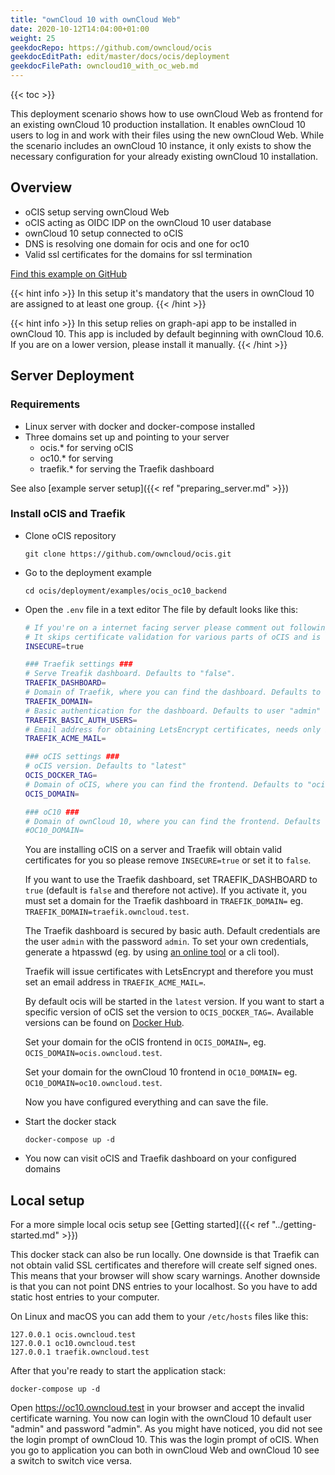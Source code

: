 ```yaml
---
title: "ownCloud 10 with ownCloud Web"
date: 2020-10-12T14:04:00+01:00
weight: 25
geekdocRepo: https://github.com/owncloud/ocis
geekdocEditPath: edit/master/docs/ocis/deployment
geekdocFilePath: owncloud10_with_oc_web.md
---
```


{{< toc >}}

This deployment scenario shows how to use ownCloud Web as frontend for an existing ownCloud 10 production installation. It enables ownCloud 10 users to log in and work with their files using the new ownCloud Web. While the scenario includes an ownCloud 10 instance, it only exists to show the necessary configuration for your already existing ownCloud 10 installation.

## Overview

* oCIS setup serving ownCloud Web
* oCIS acting as OIDC IDP on the ownCloud 10 user database
* ownCloud 10 setup connected to oCIS
* DNS is resolving one domain for ocis and one for oc10
* Valid ssl certificates for the domains for ssl termination

[Find this example on GitHub](https://github.com/owncloud/ocis/tree/master/deployments/examples/owncloud10_with_oc_web)

{{< hint info >}}
In this setup it's mandatory that the users in ownCloud 10 are assigned to at least one group.
{{< /hint >}}

{{< hint info >}}
In this setup relies on graph-api app to be installed in ownCloud 10. This app is included by default beginning with ownCloud 10.6. If you are on a lower version, please install it manually.
{{< /hint >}}

## Server Deployment

### Requirements

* Linux server with docker and docker-compose installed
* Three domains set up and pointing to your server
  - ocis.* for serving oCIS
  - oc10.* for serving
  - traefik.* for serving the Traefik dashboard

See also [example server setup]({{< ref "preparing_server.md" >}})

### Install oCIS and Traefik

* Clone oCIS repository

  `git clone https://github.com/owncloud/ocis.git`

* Go to the deployment example

  `cd ocis/deployment/examples/ocis_oc10_backend`

* Open the `.env` file in a text editor
  The file by default looks like this:
  ```bash
  # If you're on a internet facing server please comment out following line.
  # It skips certificate validation for various parts of oCIS and is needed if you use self signed certificates.
  INSECURE=true

  ### Traefik settings ###
  # Serve Treafik dashboard. Defaults to "false".
  TRAEFIK_DASHBOARD=
  # Domain of Traefik, where you can find the dashboard. Defaults to "traefik.owncloud.test"
  TRAEFIK_DOMAIN=
  # Basic authentication for the dashboard. Defaults to user "admin" and password "admin"
  TRAEFIK_BASIC_AUTH_USERS=
  # Email address for obtaining LetsEncrypt certificates, needs only be changed if this is a public facing server
  TRAEFIK_ACME_MAIL=

  ### oCIS settings ###
  # oCIS version. Defaults to "latest"
  OCIS_DOCKER_TAG=
  # Domain of oCIS, where you can find the frontend. Defaults to "ocis.owncloud.test"
  OCIS_DOMAIN=

  ### oC10 ###
  # Domain of ownCloud 10, where you can find the frontend. Defaults to "oc10.owncloud.test"
  #OC10_DOMAIN=
  ```

  You are installing oCIS on a server and Traefik will obtain valid certificates for you so please remove `INSECURE=true` or set it to `false`.

  If you want to use the Traefik dashboard, set TRAEFIK_DASHBOARD to `true` (default is `false` and therefore not active). If you activate it, you must set a domain for the Traefik dashboard in `TRAEFIK_DOMAIN=` eg. `TRAEFIK_DOMAIN=traefik.owncloud.test`.

  The Traefik dashboard is secured by basic auth. Default credentials are the user `admin` with the password `admin`. To set your own credentials, generate a htpasswd (eg. by using [an online tool](https://htpasswdgenerator.de/) or a cli tool).

  Traefik will issue certificates with LetsEncrypt and therefore you must set an email address in `TRAEFIK_ACME_MAIL=`.

  By default ocis will be started in the `latest` version. If you want to start a specific version of oCIS set the version to `OCIS_DOCKER_TAG=`. Available versions can be found on [Docker Hub](https://hub.docker.com/r/owncloud/ocis/tags?page=1&ordering=last_updated).

  Set your domain for the oCIS frontend in `OCIS_DOMAIN=`, eg. `OCIS_DOMAIN=ocis.owncloud.test`.

  Set your domain for the ownCloud 10 frontend in `OC10_DOMAIN=` eg. `OC10_DOMAIN=oc10.owncloud.test`.

  Now you have configured everything and can save the file.

* Start the docker stack

  `docker-compose up -d`

* You now can visit oCIS and Traefik dashboard on your configured domains


## Local setup
For a more simple local ocis setup see [Getting started]({{< ref "../getting-started.md" >}})

This docker stack can also be run locally. One downside is that Traefik can not obtain valid SSL certificates and therefore will create self signed ones. This means that your browser will show scary warnings. Another downside is that you can not point DNS entries to your localhost. So you have to add static host entries to your computer.

On Linux and macOS you can add them to your `/etc/hosts` files like this:
```
127.0.0.1 ocis.owncloud.test
127.0.0.1 oc10.owncloud.test
127.0.0.1 traefik.owncloud.test
```

After that you're ready to start the application stack:

`docker-compose up -d`

Open https://oc10.owncloud.test in your browser and accept the invalid certificate warning. You now can login with the ownCloud 10 default user "admin" and password "admin". As you might have noticed, you did not see the login prompt of ownCloud 10. This was the login prompt of oCIS. When you go to application you can both in ownCloud Web and ownCloud 10 see a switch to switch vice versa.
